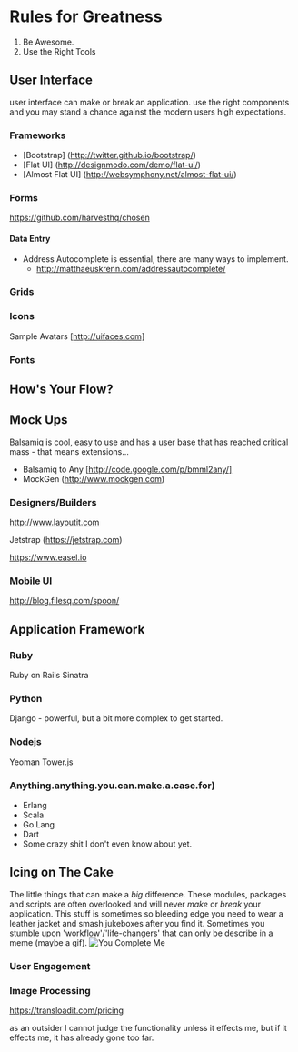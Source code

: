 # Rules for Greatness #
1. Be Awesome.
1. Use the Right Tools

## User Interface ##

user interface can make or break an application.  use the right components and you may stand a chance against the modern users high expectations.

### Frameworks ###
- [Bootstrap] (http://twitter.github.io/bootstrap/)
- [Flat UI] (http://designmodo.com/demo/flat-ui/)
- [Almost Flat UI] (http://websymphony.net/almost-flat-ui/)

### Forms ###
https://github.com/harvesthq/chosen 

#### Data Entry ####
- Address Autocomplete is essential, there are many ways to implement.
	- http://matthaeuskrenn.com/addressautocomplete/


### Grids ###



### Icons ###

Sample Avatars [http://uifaces.com]


### Fonts ###

## How's Your Flow? ##

## Mock Ups ##

Balsamiq is cool, easy to use and has a user base that has reached critical mass - that means extensions…

- Balsamiq to Any [http://code.google.com/p/bmml2any/]
- MockGen (http://www.mockgen.com)



### Designers/Builders ###

http://www.layoutit.com

Jetstrap (https://jetstrap.com)

https://www.easel.io

### Mobile UI ###

http://blog.filesq.com/spoon/

## Application Framework ##

### Ruby ###
Ruby on Rails 
Sinatra

### Python ###
Django - powerful, but a bit more complex to get started.

### Nodejs ###
Yeoman
Tower.js

### Anything.anything.you.can.make.a.case.for) ###
- Erlang
- Scala
- Go Lang
- Dart
- Some crazy shit I don't even know about yet.

## Icing on The Cake ##
The little things that can make a *big* difference.  These modules, packages and scripts are often overlooked and will never *make* or *break* your application.  This stuff is sometimes so bleeding edge you need to wear a leather jacket and smash jukeboxes after you find it.  Sometimes you stumble upon 'workflow'/'life-changers' that can only be describe in a meme (maybe a gif). 
![You Complete Me](//how-did-i-exist.png)
### User Engagement ###

### Image Processing ###

https://transloadit.com/pricing

as an outsider I cannot judge the functionality unless it effects me, but if it effects me, it has already gone too far.

